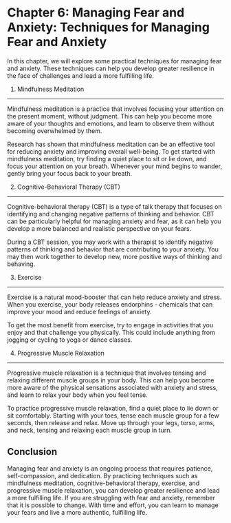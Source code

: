Chapter 6: Managing Fear and Anxiety: Techniques for Managing Fear and Anxiety
==============================================================================

In this chapter, we will explore some practical techniques for managing fear and anxiety. These techniques can help you develop greater resilience in the face of challenges and lead a more fulfilling life.

1. Mindfulness Meditation
-------------------------

Mindfulness meditation is a practice that involves focusing your attention on the present moment, without judgment. This can help you become more aware of your thoughts and emotions, and learn to observe them without becoming overwhelmed by them.

Research has shown that mindfulness meditation can be an effective tool for reducing anxiety and improving overall well-being. To get started with mindfulness meditation, try finding a quiet place to sit or lie down, and focus your attention on your breath. Whenever your mind begins to wander, gently bring your focus back to your breath.

2. Cognitive-Behavioral Therapy (CBT)
-------------------------------------

Cognitive-behavioral therapy (CBT) is a type of talk therapy that focuses on identifying and changing negative patterns of thinking and behavior. CBT can be particularly helpful for managing anxiety and fear, as it can help you develop a more balanced and realistic perspective on your fears.

During a CBT session, you may work with a therapist to identify negative patterns of thinking and behavior that are contributing to your anxiety. You may then work together to develop new, more positive ways of thinking and behaving.

3. Exercise
-----------

Exercise is a natural mood-booster that can help reduce anxiety and stress. When you exercise, your body releases endorphins - chemicals that can improve your mood and reduce feelings of anxiety.

To get the most benefit from exercise, try to engage in activities that you enjoy and that challenge you physically. This could include anything from jogging or cycling to yoga or dance classes.

4. Progressive Muscle Relaxation
--------------------------------

Progressive muscle relaxation is a technique that involves tensing and relaxing different muscle groups in your body. This can help you become more aware of the physical sensations associated with anxiety and stress, and learn to relax your body when you feel tense.

To practice progressive muscle relaxation, find a quiet place to lie down or sit comfortably. Starting with your toes, tense each muscle group for a few seconds, then release and relax. Move up through your legs, torso, arms, and neck, tensing and relaxing each muscle group in turn.

Conclusion
----------

Managing fear and anxiety is an ongoing process that requires patience, self-compassion, and dedication. By practicing techniques such as mindfulness meditation, cognitive-behavioral therapy, exercise, and progressive muscle relaxation, you can develop greater resilience and lead a more fulfilling life. If you are struggling with fear and anxiety, remember that it is possible to change. With time and effort, you can learn to manage your fears and live a more authentic, fulfilling life.


